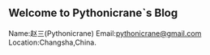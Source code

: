 ## Welcome to Pythonicrane`s Blog

Name:赵三(Pythonicrane)
Email:pythonicrane@gmail.com
Location:Changsha,China.

